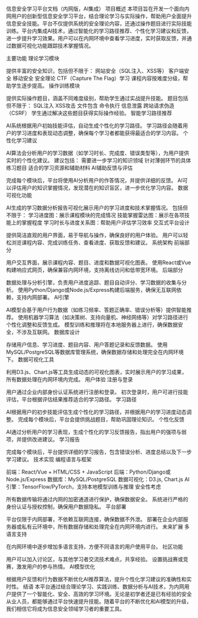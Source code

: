 
信息安全学习平台文档（内网版，AI集成）
项目概述
本项目旨在开发一个面向内网用户的创新型信息安全学习平台，结合理论学习与实际操作，帮助用户全面提升信息安全技能。平台不仅提供系统的安全理论内容，还通过操作题目进行实际技能训练。平台内集成AI技术，通过智能化的学习路径推荐、个性化学习建议和反馈，进一步提升学习效果。用户可以在内网环境中查看学习进度，实时获取反馈，并通过数据可视化功能跟踪技术掌握情况。

主要功能
理论学习模块

提供丰富的安全知识，包括但不限于：
网站安全（SQL注入、XSS等）
客户端安全
移动安全
安全理论
CTF（Capture The Flag）学习
课程内容按难度分级，帮助学生逐步提高。
操作训练模块

提供实际操作题目，涵盖不同难度级别，帮助学生通过实战提升技能。
题目包括但不限于：
SQL注入
XSS攻击
文件包含
命令执行
信息泄露
跨站请求伪造（CSRF）
学生通过解决这些题目获得实际操作经验。
智能学习路径推荐

AI系统根据用户初始技能评估，自动生成个性化的学习路径。
学习路径会随着用户的学习进度和表现动态调整，确保每个学习者都能获得最适合的学习内容。
个性化学习建议

AI算法会分析用户的学习数据（如学习时长、完成度、错误类型等），为用户提供实时的个性化建议。
建议包括：
需要进一步学习的知识领域
针对薄弱环节的具体练习题目
适合的学习资源和辅助材料
AI辅助反馈与评估

完成每个模块后，平台将使用AI分析用户的作答情况，并提供详细的反馈。
AI可以评估用户的知识掌握情况，发现潜在的知识盲区，进一步优化学习内容。
数据可视化功能

AI生成的学习数据分析报告可视化展示用户的学习进度和技术掌握情况。
包括但不限于：
学习进度图：展示课程模块的完成情况
技能掌握雷达图：展示在各项技能上的掌握程度
学习时长与进度关系图：帮助用户评估学习效率
交互式平台设计

提供简洁直观的用户界面，易于导航与操作，确保良好的用户体验。
用户可以轻松浏览课程内容、完成训练任务、查看进度、获取反馈和建议。
系统架构
前端部分

用户交互界面，展示课程内容、题目、进度和数据可视化图表。
使用React或Vue构建响应式网页，确保兼容内网环境，支持离线访问和低带宽环境。
后端部分

数据处理与分析引擎，负责用户进度追踪、题目自动评分、学习数据的收集与分析。
使用Python/Django或Node.js/Express构建后端服务，确保无互联网依赖，支持内网部署。
AI引擎

AI模型会基于用户行为数据（如练习频率、答题正确率、错误分析等）提供智能推荐。
使用机器学习算法（如决策树、支持向量机、神经网络等）对学习路径进行个性化调整和反馈生成。
模型训练和推理将在本地服务器上进行，确保数据安全，不涉及互联网。
数据库设计

存储用户信息、学习进度、题目内容、用户答题记录和反馈数据。
使用MySQL/PostgreSQL等数据库管理系统，确保数据存储和处理完全在内网环境下。
数据可视化工具

利用D3.js、Chart.js等工具生成动态的可视化图表，实时展示用户的学习成果，所有数据处理在内网环境内完成。
用户体验
注册与登录

用户通过企业内部身份认证系统进行注册和登录。
初次登录时，用户可进行技能评估，平台根据评估结果推荐适合的学习路径。
学习路径

AI根据用户的初步技能评估生成个性化的学习路径，并根据用户的学习进度动态调整。
完成每个模块后，平台会提供挑战题目，帮助巩固理论知识。
个性化反馈

AI通过分析用户的学习表现，生成个性化的学习反馈报告，指出用户的强项与弱项，并提供改进建议。
学习报告

完成每个模块后，平台提供详细的学习报告，包含错误分析、进度总结以及下一步学习建议。
技术实现
编程语言与框架

前端：React/Vue + HTML/CSS + JavaScript
后端：Python/Django或Node.js/Express
数据库：MySQL/PostgreSQL
数据可视化：D3.js, Chart.js
AI引擎：TensorFlow/PyTorch，支持本地模型训练与推理
安全性考虑

所有数据传输将通过内网的加密通道进行保护，确保数据安全。
系统进行严格的身份认证与授权控制，确保用户数据隐私。
平台部署

平台仅限于内网部署，不依赖互联网连接，确保数据不外泄。
部署在企业内部服务器或私有云环境中，所有数据存储和处理完全在内网环境内进行。
未来扩展
多语言支持

在内网环境中逐步增加多语言支持，方便不同语言的用户使用平台。
社区功能

用户可以加入讨论区，与其他学习者交流技术难点，共享经验。
设置挑战赛或竞赛，激发用户的参与热情。
AI模型优化

根据用户反馈和行为数据不断优化AI推荐算法，提升个性化学习建议的准确性和实时性。
结语
本平台通过结合理论学习、实践训练、数据分析与AI技术，为内网用户提供了一个智能化、安全、高效的学习环境。无论是初学者还是已有经验的安全从业人员，都能够通过平台快速提升技能。随着平台的不断优化和AI模型的升级，我们相信它将成为信息安全领域学习者的重要工具。